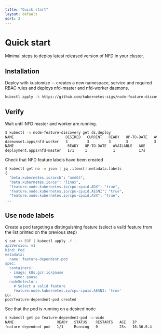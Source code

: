 ```yaml
---
title: "Quick start"
layout: default
sort: 2
---
```


# Quick start

Minimal steps to deploy latest released version of NFD in your cluster.

## Installation

Deploy with kustomize -- creates a new namespace, service and required RBAC
rules and deploys nfd-master and nfd-worker daemons.

```bash
kubectl apply -k https://github.com/kubernetes-sigs/node-feature-discovery/deployment/overlays/default?ref={{ site.release }}
```

## Verify

Wait until NFD master and worker are running.

```bash
$ kubectl -n node-feature-discovery get ds,deploy
NAME                        DESIRED   CURRENT   READY   UP-TO-DATE   AVAILABLE   NODE SELECTOR   AGE
daemonset.apps/nfd-worker   3         3         3       3            3           <none>          5s
NAME                         READY   UP-TO-DATE   AVAILABLE   AGE
deployment.apps/nfd-master   1/1     1            1           17s
```

Check that NFD feature labels have been created

```bash
$ kubectl get no -o json | jq .items[].metadata.labels
{
  "beta.kubernetes.io/arch": "amd64",
  "beta.kubernetes.io/os": "linux",
  "feature.node.kubernetes.io/cpu-cpuid.ADX": "true",
  "feature.node.kubernetes.io/cpu-cpuid.AESNI": "true",
  "feature.node.kubernetes.io/cpu-cpuid.AVX": "true",
...
```

## Use node labels

Create a pod targeting a distinguishing feature (select a valid feature from
the list printed on the previous step)

```bash
$ cat << EOF | kubectl apply -f -
apiVersion: v1
kind: Pod
metadata:
  name: feature-dependent-pod
spec:
  containers:
  - image: k8s.gcr.io/pause
    name: pause
  nodeSelector:
    # Select a valid feature
    feature.node.kubernetes.io/cpu-cpuid.AESNI: 'true'
EOF
pod/feature-dependent-pod created
```

See that the pod is running on a desired node

```bash
$ kubectl get po feature-dependent-pod -o wide
NAME                    READY   STATUS    RESTARTS   AGE   IP          NODE     NOMINATED NODE   READINESS GATES
feature-dependent-pod   1/1     Running   0          23s   10.36.0.4   node-2   <none>           <none>
```
